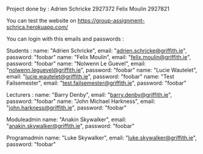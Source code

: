 Project done by :   Adrien Schricke 2927372
                    Felix Moulin 2927821

You can test the website on https://group-assignment-schrica.herokuapp.com/

You can login with this emails and passwords : 

Students : 
name: "Adrien Schricke", email: "adrien.schricke@griffith.ie", password: "foobar"
name: "Felix Moulin", email: "felix.moulin@griffith.ie", password: "foobar"
name: "Nolwenn Le Guevel", email: "nolwenn.leguevel@griffith.ie", password: "foobar"
name: "Lucie Wautelet", email: "lucie.wautelet@griffith.ie", password: "foobar"
name: "Test Failsemester", email: "test.failsemester@griffith.ie", password: "foobar"


Lecturers :
name: "Barry Denby", email: "barry.denby@griffith.ie", password: "foobar"
name: "John Michael Harkness", email: "john.harkness@griffith.ie", password: "foobar"

Moduleadmin
name: "Anakin Skywalker", email: "anakin.skywalker@griffith.ie", password: "foobar"

Programadmin
name: "Luke Skywalker", email: "luke.skywalker@griffith.ie", password: "foobar"